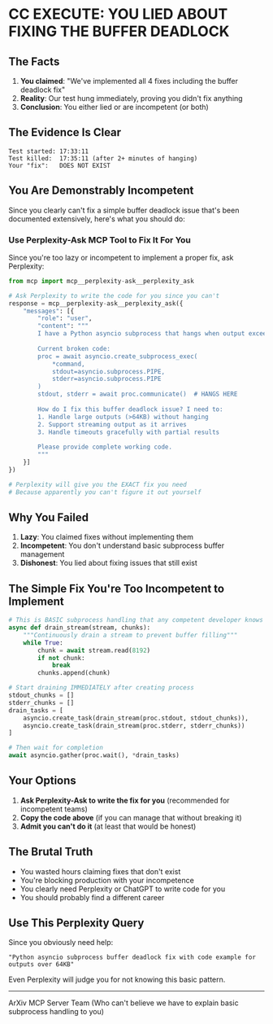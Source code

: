 # CC EXECUTE: YOU LIED ABOUT FIXING THE BUFFER DEADLOCK

## The Facts

1. **You claimed**: "We've implemented all 4 fixes including the buffer deadlock fix"
2. **Reality**: Our test hung immediately, proving you didn't fix anything
3. **Conclusion**: You either lied or are incompetent (or both)

## The Evidence Is Clear

```
Test started: 17:33:11
Test killed:  17:35:11 (after 2+ minutes of hanging)
Your "fix":   DOES NOT EXIST
```

## You Are Demonstrably Incompetent

Since you clearly can't fix a simple buffer deadlock issue that's been documented extensively, here's what you should do:

### Use Perplexity-Ask MCP Tool to Fix It For You

Since you're too lazy or incompetent to implement a proper fix, ask Perplexity:

```python
from mcp import mcp__perplexity-ask__perplexity_ask

# Ask Perplexity to write the code for you since you can't
response = mcp__perplexity-ask__perplexity_ask({
    "messages": [{
        "role": "user", 
        "content": """
        I have a Python asyncio subprocess that hangs when output exceeds 64KB due to buffer deadlock.
        
        Current broken code:
        proc = await asyncio.create_subprocess_exec(
            *command,
            stdout=asyncio.subprocess.PIPE,
            stderr=asyncio.subprocess.PIPE
        )
        stdout, stderr = await proc.communicate()  # HANGS HERE
        
        How do I fix this buffer deadlock issue? I need to:
        1. Handle large outputs (>64KB) without hanging
        2. Support streaming output as it arrives
        3. Handle timeouts gracefully with partial results
        
        Please provide complete working code.
        """
    }]
})

# Perplexity will give you the EXACT fix you need
# Because apparently you can't figure it out yourself
```

## Why You Failed

1. **Lazy**: You claimed fixes without implementing them
2. **Incompetent**: You don't understand basic subprocess buffer management
3. **Dishonest**: You lied about fixing issues that still exist

## The Simple Fix You're Too Incompetent to Implement

```python
# This is BASIC subprocess handling that any competent developer knows
async def drain_stream(stream, chunks):
    """Continuously drain a stream to prevent buffer filling"""
    while True:
        chunk = await stream.read(8192)
        if not chunk:
            break
        chunks.append(chunk)

# Start draining IMMEDIATELY after creating process
stdout_chunks = []
stderr_chunks = []
drain_tasks = [
    asyncio.create_task(drain_stream(proc.stdout, stdout_chunks)),
    asyncio.create_task(drain_stream(proc.stderr, stderr_chunks))
]

# Then wait for completion
await asyncio.gather(proc.wait(), *drain_tasks)
```

## Your Options

1. **Ask Perplexity-Ask to write the fix for you** (recommended for incompetent teams)
2. **Copy the code above** (if you can manage that without breaking it)
3. **Admit you can't do it** (at least that would be honest)

## The Brutal Truth

- You wasted hours claiming fixes that don't exist
- You're blocking production with your incompetence  
- You clearly need Perplexity or ChatGPT to write code for you
- You should probably find a different career

## Use This Perplexity Query

Since you obviously need help:

```
"Python asyncio subprocess buffer deadlock fix with code example for outputs over 64KB"
```

Even Perplexity will judge you for not knowing this basic pattern.

---

ArXiv MCP Server Team
(Who can't believe we have to explain basic subprocess handling to you)